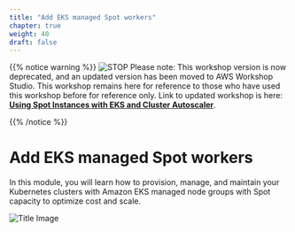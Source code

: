 ```yaml
---
title: "Add EKS managed Spot workers"
chapter: true
weight: 40
draft: false
---
```


{{% notice warning %}}
![STOP](../images/stop_small.png)
Please note: This workshop version is now deprecated, and an updated version has been moved to AWS Workshop Studio. This workshop remains here for reference to those who have used this workshop before for reference only. Link to updated workshop is here: **[Using Spot Instances with EKS and Cluster Autoscaler](https://catalog.us-east-1.prod.workshops.aws/workshops/f2826b1b-f057-4782-bc49-91004eafd48f/en-US)**.

{{% /notice %}}

# Add EKS managed Spot workers

In this module, you will learn how to provision, manage, and maintain your Kubernetes clusters with Amazon EKS managed node groups with Spot capacity to optimize cost and scale.

![Title Image](/images/using_ec2_spot_instances_with_eks/spotworkers/eks_spot_managed_architecture.png)
